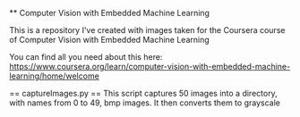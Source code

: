 ** Computer Vision with Embedded Machine Learning

This is a repository I've created with images taken for the Coursera course of Computer Vision with Embedded Machine Learning

You can find all you need about this here:
https://www.coursera.org/learn/computer-vision-with-embedded-machine-learning/home/welcome


== captureImages.py ==
This script captures 50 images into a directory, with names from 0 to 49, bmp images. 
It then converts them to grayscale


